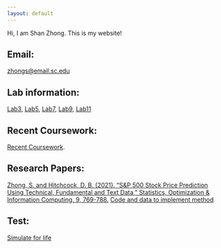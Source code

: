```yaml
---
layout: default
---
```


Hi, I am Shan Zhong. This is my website!

## Email:

zhongs@email.sc.edu

## Lab information:

[Lab3](https://github.com/Shanlearning/Stat201/tree/master/Lab3), 
[Lab5](https://github.com/Shanlearning/Stat201/tree/master/Lab5),
[Lab7](https://github.com/Shanlearning/Stat201/tree/master/Lab7),
[Lab9](https://github.com/Shanlearning/Stat201/tree/master/Lab9),
[Lab11](https://github.com/Shanlearning/Stat201/tree/master/Lab11)

## Recent Coursework:
[Recent Coursework](https://github.com/Shanlearning/past-coursework#past-coursework).

## Research Papers:
[Zhong, S. and Hitchcock, D. B. (2021). “S&P 500 Stock Price Prediction Using Technical, Fundamental and Text Data,” Statistics, Optimization & Information Computing, 9, 769-788.](http://www.iapress.org/index.php/soic/article/view/1362) [Code and data to implement method](https://github.com/Shanlearning/SP-500-Stock-Prediction)

## Test:
[Simulate for life](https://shanlearning.github.io/lifeRestart/view/index.html)

